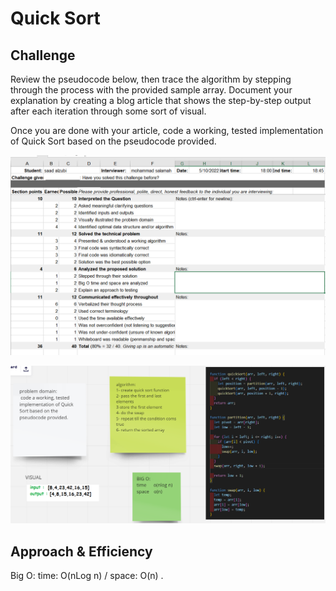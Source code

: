 # Quick Sort

## Challenge

Review the pseudocode below, then trace the algorithm by stepping through the process with the provided sample array. Document your explanation by creating a blog article that shows the step-by-step output after each iteration through some sort of visual.

Once you are done with your article, code a working, tested implementation of Quick Sort based on the pseudocode provided.

![](1.png)

![](../Quick-Sort/quick.png)

## Approach & Efficiency

Big O: time: O(nLog n) / space: O(n) .
